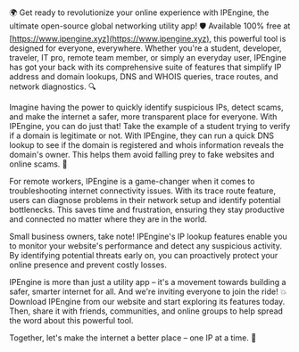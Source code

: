 🌍 Get ready to revolutionize your online experience with IPEngine, the ultimate open-source global networking utility app! 🛡️ Available 100% free at [https://www.ipengine.xyz](https://www.ipengine.xyz), this powerful tool is designed for everyone, everywhere. Whether you're a student, developer, traveler, IT pro, remote team member, or simply an everyday user, IPEngine has got your back with its comprehensive suite of features that simplify IP address and domain lookups, DNS and WHOIS queries, trace routes, and network diagnostics. 🔍

Imagine having the power to quickly identify suspicious IPs, detect scams, and make the internet a safer, more transparent place for everyone. With IPEngine, you can do just that! Take the example of a student trying to verify if a domain is legitimate or not. With IPEngine, they can run a quick DNS lookup to see if the domain is registered and whois information reveals the domain's owner. This helps them avoid falling prey to fake websites and online scams. 🚀

For remote workers, IPEngine is a game-changer when it comes to troubleshooting internet connectivity issues. With its trace route feature, users can diagnose problems in their network setup and identify potential bottlenecks. This saves time and frustration, ensuring they stay productive and connected no matter where they are in the world.

Small business owners, take note! IPEngine's IP lookup features enable you to monitor your website's performance and detect any suspicious activity. By identifying potential threats early on, you can proactively protect your online presence and prevent costly losses.

IPEngine is more than just a utility app – it's a movement towards building a safer, smarter internet for all. And we're inviting everyone to join the ride! 💥 Download IPEngine from our website and start exploring its features today. Then, share it with friends, communities, and online groups to help spread the word about this powerful tool.

Together, let's make the internet a better place – one IP at a time. 💪
